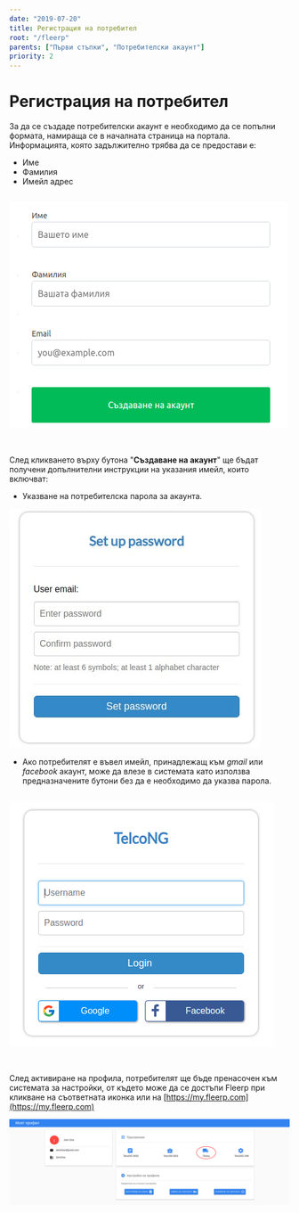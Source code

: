 ```yaml
---
date: "2019-07-20"
title: Регистрация на потребител
root: "/fleerp"
parents: ["Първи стъпки", "Потребителски акаунт"]
priority: 2
---
```


# Регистрация на потребител

За да се създаде потребителски акаунт е необходимо да се попълни формата, намираща се в началната страница на портала.
Информацията, която задължително трябва да се предостави е:
- Име
- Фамилия
- Имейл адрес
  
![Registration Form](registration-form.png)
<br><br>
---

След кликването върху бутона "**Създаване на акаунт**" ще бъдат получени допълнителни инструкции на указания имейл, които включват:
 
- Указване на потребителска парола за акаунта. 
   
![Registration Form](setup-password.png)
    
- Ако потребителят е въвел имейл, принадлежащ към *gmail* или *facebook* акаунт, може да влезе в системата като използва предназначените бутони без да е необходимо да указва парола.  
 
![Registration Form](login.png)
<br><br>
---
След активиране на профила, потребителят ще бъде пренасочен към системата за настройки, от където може да се достъпи Fleerp при кликване на съответната иконка или на [https://my.fleerp.com](https://my.fleerp.com)

![Registration Form](accounts.png)
